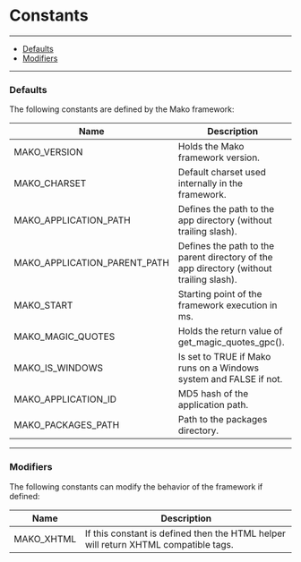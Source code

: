 # Constants

--------------------------------------------------------

* [Defaults](#defaults)
* [Modifiers](#modifiers)

--------------------------------------------------------

<a id="defaults"></a>

### Defaults

The following constants are defined by the Mako framework:

| Name                         | Description                                                                             |
|------------------------------|-----------------------------------------------------------------------------------------|
| MAKO_VERSION                 | Holds the Mako framework version.                                                       |
| MAKO_CHARSET                 | Default charset used internally in the framework.                                       |
| MAKO_APPLICATION_PATH        | Defines the path to the app directory (without trailing slash).                         |
| MAKO_APPLICATION_PARENT_PATH | Defines the path to the parent directory of the app directory (without trailing slash). |
| MAKO_START                   | Starting point of the framework execution in ms.                                        |
| MAKO_MAGIC_QUOTES            | Holds the return value of get_magic_quotes_gpc().                                       |
| MAKO_IS_WINDOWS              | Is set to TRUE if Mako runs on a Windows system and FALSE if not.                       |
| MAKO_APPLICATION_ID          | MD5 hash of the application path.                                                       |
| MAKO_PACKAGES_PATH           | Path to the packages directory.                                                         |

--------------------------------------------------------

<a id="modifiers"></a>

### Modifiers

The following constants can modify the behavior of the framework if defined:

| Name                         | Description                                                                             |
|------------------------------|-----------------------------------------------------------------------------------------|
| MAKO_XHTML                   | If this constant is defined then the HTML helper will return XHTML compatible tags.     |